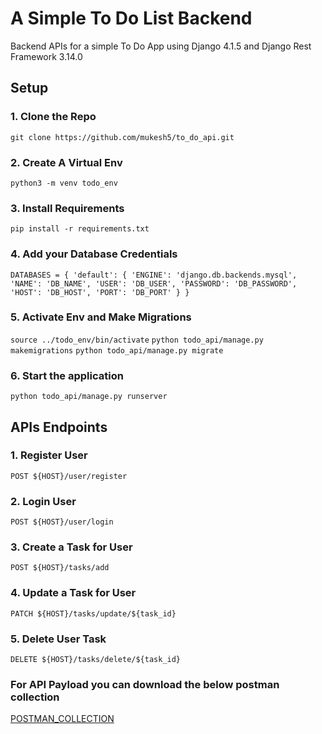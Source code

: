 # A Simple To Do List Backend
Backend APIs for a simple To Do App using Django 4.1.5 and Django Rest Framework 3.14.0

## Setup

### 1. Clone the Repo 

``git clone https://github.com/mukesh5/to_do_api.git``

### 2. Create A Virtual Env

``python3 -m venv todo_env``

### 3. Install Requirements

``pip install -r requirements.txt``

### 4. Add your Database Credentials

``DATABASES = {
    'default': {
        'ENGINE': 'django.db.backends.mysql',
        'NAME': 'DB_NAME',
        'USER': 'DB_USER',
        'PASSWORD': 'DB_PASSWORD',
        'HOST': 'DB_HOST',
        'PORT': 'DB_PORT'
    }
}
``

### 5. Activate Env and Make Migrations

``source ../todo_env/bin/activate``
``python todo_api/manage.py makemigrations``
``python todo_api/manage.py migrate``

### 6. Start the application

``python todo_api/manage.py runserver``


## APIs Endpoints

### 1. Register User
``POST ${HOST}/user/register``

### 2. Login User

``POST ${HOST}/user/login``

### 3. Create a Task for User

``POST ${HOST}/tasks/add``

### 4. Update a Task for User

``PATCH ${HOST}/tasks/update/${task_id}``

### 5. Delete User Task

``DELETE ${HOST}/tasks/delete/${task_id}``

### For API Payload you can download the below postman collection

[POSTMAN_COLLECTION](https://drive.google.com/file/d/1kc1cd8kOM-6iuwElJi9-0pju6xitwTS1/view?usp=sharing)